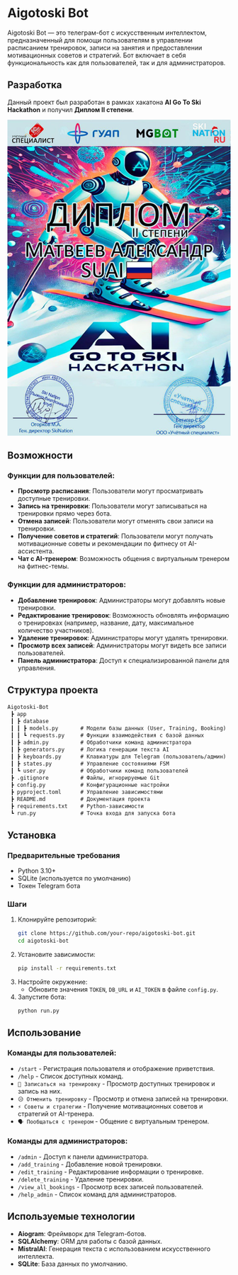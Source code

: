 # Aigotoski Bot

Aigotoski Bot — это телеграм-бот с искусственным интеллектом, предназначенный для помощи пользователям в управлении расписанием тренировок, записи на занятия и предоставлении мотивационных советов и стратегий. Бот включает в себя функциональность как для пользователей, так и для администраторов.

## Разработка

Данный проект был разработан в рамках хакатона **AI Go To Ski Hackathon** и получил **Диплом II степени**. 

![Диплом](certificate.jpg)

## Возможности

### Функции для пользователей:
- **Просмотр расписания**: Пользователи могут просматривать доступные тренировки.
- **Запись на тренировки**: Пользователи могут записываться на тренировки прямо через бота.
- **Отмена записей**: Пользователи могут отменять свои записи на тренировки.
- **Получение советов и стратегий**: Пользователи могут получать мотивационные советы и рекомендации по фитнесу от AI-ассистента.
- **Чат с AI-тренером**: Возможность общения с виртуальным тренером на фитнес-темы.

### Функции для администраторов:
- **Добавление тренировок**: Администраторы могут добавлять новые тренировки.
- **Редактирование тренировок**: Возможность обновлять информацию о тренировках (например, название, дату, максимальное количество участников).
- **Удаление тренировок**: Администраторы могут удалять тренировки.
- **Просмотр всех записей**: Администраторы могут видеть все записи пользователей.
- **Панель администратора**: Доступ к специализированной панели для управления.

## Структура проекта
```
Aigotoski-Bot
 ┣ app
 ┃ ┣ database
 ┃ ┃ ┣ models.py       # Модели базы данных (User, Training, Booking)
 ┃ ┃ ┗ requests.py     # Функции взаимодействия с базой данных
 ┃ ┣ admin.py          # Обработчики команд администратора
 ┃ ┣ generators.py     # Логика генерации текста AI
 ┃ ┣ keyboards.py      # Клавиатуры для Telegram (пользователь/админ)
 ┃ ┣ states.py         # Управление состояниями FSM
 ┃ ┗ user.py           # Обработчики команд пользователей
 ┣ .gitignore          # Файлы, игнорируемые Git
 ┣ config.py           # Конфигурационные настройки
 ┣ pyproject.toml      # Управление зависимостями
 ┣ README.md           # Документация проекта
 ┣ requirements.txt    # Python-зависимости
 ┗ run.py              # Точка входа для запуска бота
```

## Установка

### Предварительные требования
- Python 3.10+
- SQLite (используется по умолчанию)
- Токен Telegram бота

### Шаги
1. Клонируйте репозиторий:
   ```bash
   git clone https://github.com/your-repo/aigotoski-bot.git
   cd aigotoski-bot
   ```
2. Установите зависимости:
   ```bash
   pip install -r requirements.txt
   ```
3. Настройте окружение:
   - Обновите значения `TOKEN`, `DB_URL` и `AI_TOKEN` в файле `config.py`.
4. Запустите бота:
   ```bash
   python run.py
   ```

## Использование

### Команды для пользователей:
- `/start` - Регистрация пользователя и отображение приветствия.
- `/help` - Список доступных команд.
- `💪 Записаться на тренировку` - Просмотр доступных тренировок и запись на них.
- `😥 Отменить тренировку` - Просмотр и отмена записей на тренировки.
- `⚡ Советы и стратегии` - Получение мотивационных советов и стратегий от AI-тренера.
- `🗣 Пообщаться с тренером` - Общение с виртуальным тренером.

### Команды для администраторов:
- `/admin` - Доступ к панели администратора.
- `/add_training` - Добавление новой тренировки.
- `/edit_training` - Редактирование информации о тренировке.
- `/delete_training` - Удаление тренировки.
- `/view_all_bookings` - Просмотр всех записей пользователей.
- `/help_admin` - Список команд для администраторов.

## Используемые технологии
- **Aiogram**: Фреймворк для Telegram-ботов.
- **SQLAlchemy**: ORM для работы с базой данных.
- **MistralAI**: Генерация текста с использованием искусственного интеллекта.
- **SQLite**: База данных по умолчанию.
